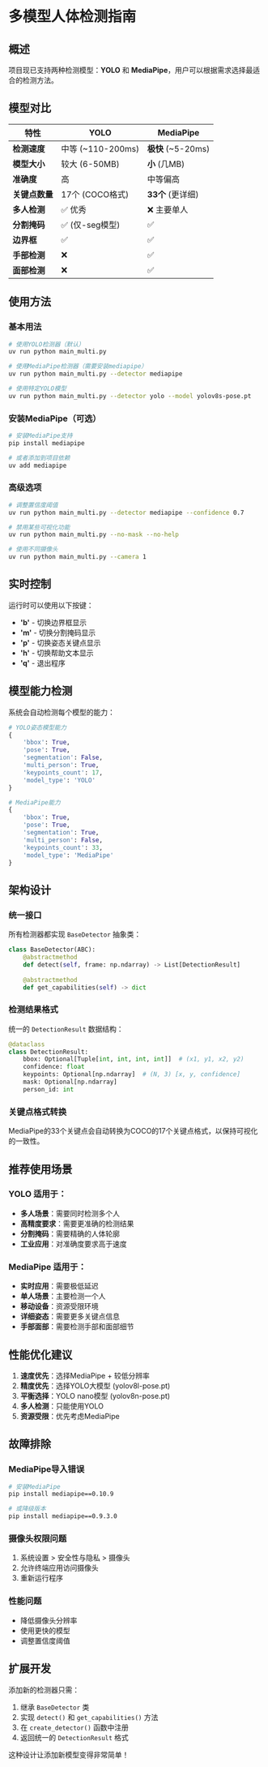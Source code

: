 # 多模型人体检测指南

## 概述

项目现已支持两种检测模型：**YOLO** 和 **MediaPipe**，用户可以根据需求选择最适合的检测方法。

## 模型对比

| 特性 | YOLO | MediaPipe |
|------|------|-----------|
| **检测速度** | 中等 (~110-200ms) | **极快** (~5-20ms) |
| **模型大小** | 较大 (6-50MB) | **小** (几MB) |
| **准确度** | 高 | 中等偏高 |
| **关键点数量** | 17个 (COCO格式) | **33个** (更详细) |
| **多人检测** | ✅ 优秀 | ❌ 主要单人 |
| **分割掩码** | ✅ (仅-seg模型) | ✅ |
| **边界框** | ✅ | ✅ |
| **手部检测** | ❌ | ✅ |
| **面部检测** | ❌ | ✅ |

## 使用方法

### 基本用法

```bash
# 使用YOLO检测器（默认）
uv run python main_multi.py

# 使用MediaPipe检测器（需要安装mediapipe）
uv run python main_multi.py --detector mediapipe

# 使用特定YOLO模型
uv run python main_multi.py --detector yolo --model yolov8s-pose.pt
```

### 安装MediaPipe（可选）

```bash
# 安装MediaPipe支持
pip install mediapipe

# 或者添加到项目依赖
uv add mediapipe
```

### 高级选项

```bash
# 调整置信度阈值
uv run python main_multi.py --detector mediapipe --confidence 0.7

# 禁用某些可视化功能
uv run python main_multi.py --no-mask --no-help

# 使用不同摄像头
uv run python main_multi.py --camera 1
```

## 实时控制

运行时可以使用以下按键：

- **'b'** - 切换边界框显示
- **'m'** - 切换分割掩码显示  
- **'p'** - 切换姿态关键点显示
- **'h'** - 切换帮助文本显示
- **'q'** - 退出程序

## 模型能力检测

系统会自动检测每个模型的能力：

```python
# YOLO姿态模型能力
{
    'bbox': True,
    'pose': True, 
    'segmentation': False,
    'multi_person': True,
    'keypoints_count': 17,
    'model_type': 'YOLO'
}

# MediaPipe能力
{
    'bbox': True,
    'pose': True,
    'segmentation': True, 
    'multi_person': False,
    'keypoints_count': 33,
    'model_type': 'MediaPipe'
}
```

## 架构设计

### 统一接口

所有检测器都实现 `BaseDetector` 抽象类：

```python
class BaseDetector(ABC):
    @abstractmethod
    def detect(self, frame: np.ndarray) -> List[DetectionResult]
    
    @abstractmethod 
    def get_capabilities(self) -> dict
```

### 检测结果格式

统一的 `DetectionResult` 数据结构：

```python
@dataclass
class DetectionResult:
    bbox: Optional[Tuple[int, int, int, int]]  # (x1, y1, x2, y2)
    confidence: float
    keypoints: Optional[np.ndarray]  # (N, 3) [x, y, confidence] 
    mask: Optional[np.ndarray]
    person_id: int
```

### 关键点格式转换

MediaPipe的33个关键点会自动转换为COCO的17个关键点格式，以保持可视化的一致性。

## 推荐使用场景

### YOLO 适用于：
- **多人场景**：需要同时检测多个人
- **高精度要求**：需要更准确的检测结果  
- **分割掩码**：需要精确的人体轮廓
- **工业应用**：对准确度要求高于速度

### MediaPipe 适用于：
- **实时应用**：需要极低延迟
- **单人场景**：主要检测一个人
- **移动设备**：资源受限环境
- **详细姿态**：需要更多关键点信息
- **手部面部**：需要检测手部和面部细节

## 性能优化建议

1. **速度优先**：选择MediaPipe + 较低分辨率
2. **精度优先**：选择YOLO大模型 (yolov8l-pose.pt)
3. **平衡选择**：YOLO nano模型 (yolov8n-pose.pt)
4. **多人检测**：只能使用YOLO
5. **资源受限**：优先考虑MediaPipe

## 故障排除

### MediaPipe导入错误
```bash
# 安装MediaPipe
pip install mediapipe==0.10.9

# 或降级版本
pip install mediapipe==0.9.3.0
```

### 摄像头权限问题
1. 系统设置 > 安全性与隐私 > 摄像头
2. 允许终端应用访问摄像头
3. 重新运行程序

### 性能问题
- 降低摄像头分辨率
- 使用更快的模型
- 调整置信度阈值

## 扩展开发

添加新的检测器只需：

1. 继承 `BaseDetector` 类
2. 实现 `detect()` 和 `get_capabilities()` 方法  
3. 在 `create_detector()` 函数中注册
4. 返回统一的 `DetectionResult` 格式

这种设计让添加新模型变得非常简单！